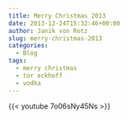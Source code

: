 ```yaml
---
title: Merry Christmas 2013
date: 2013-12-24T15:32:46+00:00
author: Janik von Rotz
slug: merry-christmas-2013
categories:
  - Blog
tags:
  - merry christmas
  - tor eckhoff
  - vodka
---
```

{{< youtube 7o06sNy45Ns >}}